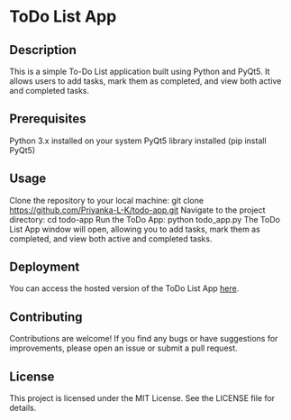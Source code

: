 # ToDo List App

## Description
This is a simple To-Do List application built using Python and PyQt5. It allows users to add tasks, mark them as completed, and view both active and completed tasks.

## Prerequisites
Python 3.x installed on your system
PyQt5 library installed (pip install PyQt5)

## Usage
Clone the repository to your local machine:
    git clone https://github.com/Priyanka-L-K/todo-app.git
Navigate to the project directory:
    cd todo-app
Run the ToDo App:
    python todo_app.py
The ToDo List App window will open, allowing you to add tasks, mark them as completed, and view both active and completed tasks.

## Deployment
You can access the hosted version of the ToDo List App [here]([https://todo-streamapp.streamlit.app/]).

## Contributing
Contributions are welcome! If you find any bugs or have suggestions for improvements, please open an issue or submit a pull request.

## License
This project is licensed under the MIT License. See the LICENSE file for details.
